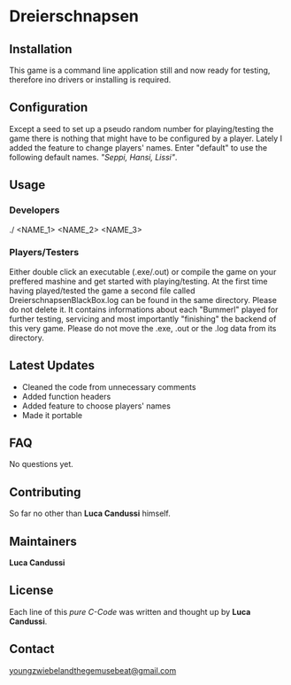 # Dreierschnapsen

## Installation

This game is a command line application still and now ready for testing, 
therefore ino drivers or installing is required.

## Configuration

Except a seed to set up a pseudo random number for playing/testing the game 
there is nothing that might have to be configured by a player.
Lately I added the feature to change players' names. Enter "default" to use
the following default names. _"Seppi, Hansi, Lissi"_.

## Usage

### Developers

./ <EXECUTABLE> <SEED> <NAME_1> <NAME_2> <NAME_3>

### Players/Testers

Either double click an executable (.exe/.out) or compile the game on your
preffered mashine and get started with playing/testing. At the first time 
having played/tested the game a second file called 
DreierschnapsenBlackBox.log can be found in the same directory. 
Please do not delete it. It contains informations about each "Bummerl" played
for further testing, servicing and most importantly "finishing" the backend of 
this very game.
Please do not move the .exe, .out or the .log data from its directory.

## Latest Updates

* Cleaned the code from unnecessary comments
* Added function headers
* Added feature to choose players' names
* Made it portable

## FAQ

No questions yet.

## Contributing

So far no other than __Luca Candussi__ himself.

## Maintainers

__Luca Candussi__

## License

Each line of this _pure C-Code_ was written and thought up by __Luca Candussi__.

## Contact

youngzwiebelandthegemusebeat@gmail.com
